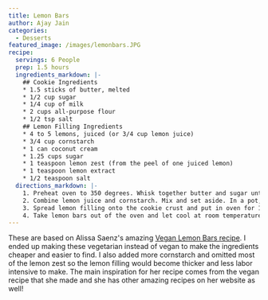 ```yaml
---
title: Lemon Bars
author: Ajay Jain
categories:
  - Desserts
featured_image: /images/lemonbars.JPG
recipe:
  servings: 6 People
  prep: 1.5 hours
  ingredients_markdown: |-
    ## Cookie Ingredients
    * 1.5 sticks of butter, melted
    * 1/2 cup sugar
    * 1/4 cup of milk
    * 2 cups all-purpose flour
    * 1/2 tsp salt
    ## Lemon Filling Ingredients
    * 4 to 5 lemons, juiced (or 3/4 cup lemon juice)
    * 3/4 cup cornstarch
    * 1 can coconut cream
    * 1.25 cups sugar
    * 1 teaspoon lemon zest (from the peel of one juiced lemon)
    * 1 teaspoon lemon extract
    * 1/2 teaspoon salt
  directions_markdown: |-
    1. Preheat oven to 350 degrees. Whisk together butter and sugar until mixed completely. Add milk and mix completely. Add 1/4 cup of flour and mix completely. Repeat adding flour three more times. At this point, you should have a buttery, sugary dough. Spread this onto a 9" x 13" pan. Put in oven for 20 minutes.
    2. Combine lemon juice and cornstarch. Mix and set aside. In a pot, combine coconut cream, sugar, lemon zest, and lemon extract. Place pot on stove on medium heat for five minutes, stirring occasionally. Add lemon juice mixture to heat and stir for one and a half minutes until mixture thickens.
    3. Spread lemon filling onto the cookie crust and put in oven for 15 more minutes.
    4. Take lemon bars out of the oven and let cool at room temperature for one hour. Cut into bars and serve.
---
```

These are based on Alissa Saenz's amazing [Vegan Lemon Bars recipe](https://www.connoisseurusveg.com/vegan-lemon-bars/). I ended up making these vegetarian instead of vegan to make the ingredients cheaper and easier to find. I also added more cornstarch and omitted most of the lemon zest so the lemon filling would become thicker and less labor intensive to make. The main inspiration for her recipe comes from the vegan recipe that she made and she has other amazing recipes on her website as well!
